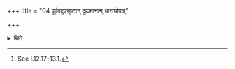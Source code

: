 +++
title = "04 पूर्ववदुपसृष्टान् दुह्यमानान् धाराघोषञ्"

+++

<details><summary>थिते</summary>

4. In the same manner as described earlier,[^1] the sacrificer addresses (the cow) when the calf is sent near her and when she is being milked, and (also) the sound of stream (of milk).  

[^1]: See I.12.17-13.1.
</details>

